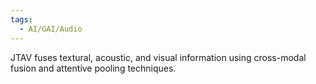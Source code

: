 ```yaml
---
tags:
  - AI/GAI/Audio
---
```


JTAV fuses textural, acoustic, and visual information using cross-modal fusion and attentive pooling techniques.